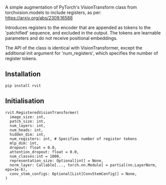 A simple augmentation of PyTorch's VisionTransform class from torchvision.models to include registers, as per: https://arxiv.org/abs/2309.16588

Introduces registers to the encoder that are appended as tokens to the 'patchified' sequence, and excluded in the output.
The tokens are learnable parameters and do not receive positional embeddings.

The API of the class is identical with VisionTransformer, except the additional init argument for 'num_registers', which specifies the number of register tokens.

## Installation
```
pip install rvit
```

## Initialisation
```
rvit.RegisteredVisionTransformer(
  image_size: int,
  patch_size: int,
  num_layers: int,
  num_heads: int,
  hidden_dim: int,
  num_registers: int, # Specifies number of register tokens
  mlp_dim: int,
  dropout: float = 0.0,
  attention_dropout: float = 0.0,
  num_classes:int = 1000,
  representation_size: Optional[int] = None,
  norm_layer: Callable[..., torch.nn.Module] = partial(nn.LayerNorm, eps=1e-6),
  conv_stem_configs: Optional[List[ConvStemConfig]] = None,
)
```
